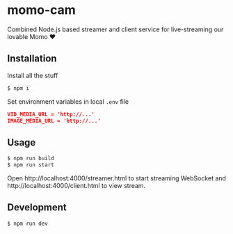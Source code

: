 # momo-cam
Combined Node.js based streamer and client service for live-streaming our lovable Momo ❤️

## Installation

Install all the stuff

```sh
$ npm i
```

Set environment variables in local `.env` file

```json
VID_MEDIA_URL = 'http://...'
IMAGE_MEDIA_URL = 'http://...'
```


## Usage

```sh
$ npm run build
$ npm run start
```

Open http://localhost:4000/streamer.html to start streaming WebSocket and http://localhost:4000/client.html to view stream.

## Development

```sh
$ npm run dev
```